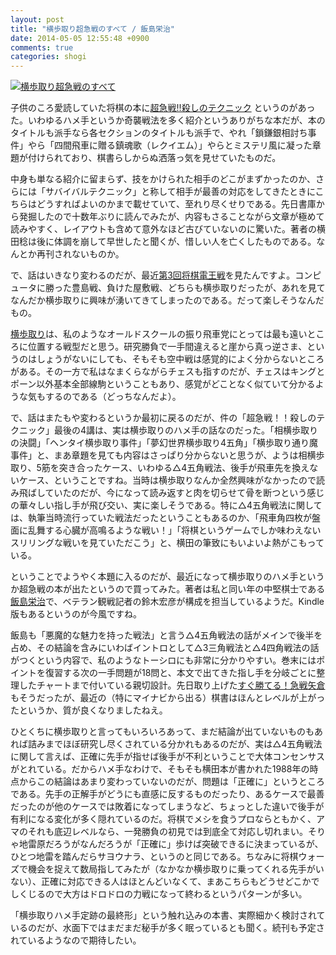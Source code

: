 ```yaml
---
layout: post
title: "横歩取り超急戦のすべて / 飯島栄治"
date: 2014-05-05 12:55:48 +0900
comments: true
categories: shogi
---
```

<a href="http://www.amazon.co.jp/exec/obidos/ASIN/4839950806/myhumangetsme-22/ref=nosim/" name="amazletlink" target="_blank"><img src="http://ecx.images-amazon.com/images/I/51%2BUcizfwRL._SL160_.jpg" alt="横歩取り超急戦のすべて" style="border: none;" /></a>

子供のころ愛読していた将棋の本に<a href="http://www.amazon.co.jp/exec/obidos/ASIN/4471131362/myhumangetsme-22/ref=nosim/" name="amazletlink" target="_blank">超急戦!!殺しのテクニック</a>
というのがあった。いわゆるハメ手というか奇襲戦法を多く紹介というありがちな本だが、本のタイトルも派手なら各セクションのタイトルも派手で、やれ「鎖鎌銀相討ち事件」やら「四間飛車に贈る鎮魂歌（レクイエム）」やらとミステリ風に凝った章題が付けられており、棋書らしからぬ洒落っ気を見せていたものだ。

<!--more-->

中身も単なる紹介に留まらず、技をかけられた相手のどこがまずかったのか、さらには「サバイバルテクニック」と称して相手が最善の対応をしてきたときにこちらはどうすればよいのかまで載せていて、至れり尽くせりである。先日書庫から発掘したので十数年ぶりに読んでみたが、内容もさることながら文章が極めて読みやすく、レイアウトも含めて意外なほど古びていないのに驚いた。著者の横田稔は後に体調を崩して早世したと聞くが、惜しい人を亡くしたものである。なんとか再刊されないものか。

で、話はいきなり変わるのだが、最近<a href="http://ex.nicovideo.jp/denou/3rd/">第3回将棋電王戦</a>を見たんですよ。コンピュータに勝った豊島戦、負けた屋敷戦、どちらも横歩取りだったが、あれを見てなんだか横歩取りに興味が湧いてきてしまったのである。だって楽しそうなんだもの。

[横歩取り](http://ja.wikipedia.org/wiki/%E6%A8%AA%E6%AD%A9%E5%8F%96%E3%82%8A)は、私のようなオールドスクールの振り飛車党にとっては最も遠いところに位置する戦型だと思う。研究勝負で一手間違えると崖から真っ逆さま、というのはしょうがないにしても、そもそも空中戦は感覚的によく分からないところがある。その一方で私はなまくらながらチェスも指すのだが、チェスはキングとポーン以外基本全部線駒ということもあり、感覚がどことなく似ていて分かるような気もするのである（どっちなんだよ）。

で、話はまたもや変わるというか最初に戻るのだが、件の「超急戦！！殺しのテクニック」最後の4講は、実は横歩取りのハメ手の話なのだった。「相横歩取りの決闘」「ヘンタイ横歩取り事件」「夢幻世界横歩取り4五角」「横歩取り通り魔事件」と、まあ章題を見ても内容はさっぱり分からないと思うが、ようは相横歩取り、5筋を突き合ったケース、いわゆる△4五角戦法、後手が飛車先を換えないケース、ということですね。当時は横歩取りなんか全然興味がなかったので読み飛ばしていたのだが、今になって読み返すと肉を切らせて骨を断つという感じの華々しい指し手が飛び交い、実に楽しそうである。特に△4五角戦法に関しては、執筆当時流行っていた戦法だったということもあるのか、「飛車角四枚が盤面に乱舞する心臓が高鳴るような戦い！」「将棋というゲームでしか味わえないスリリングな戦いを見ていただこう」と、横田の筆致にもいよいよ熱がこもっている。

ということでようやく本題に入るのだが、最近になって横歩取りのハメ手というか超急戦の本が出たというので買ってみた。著者は私と同い年の中堅棋士である[飯島栄治](http://ja.wikipedia.org/wiki/%E9%A3%AF%E5%B3%B6%E6%A0%84%E6%B2%BB)で、ベテラン観戦記者の鈴木宏彦が構成を担当しているようだ。Kindle版もあるというのが今風ですね。

飯島も「悪魔的な魅力を持った戦法」と言う△4五角戦法の話がメインで後半を占め、その結論を含みにいわばイントロとして△3三角戦法と△4四角戦法の話がつくという内容で、私のようなトーシロにも非常に分かりやすい。巻末にはポイントを復習する次の一手問題が18問と、本文で出てきた指し手を分岐ごとに整理したチャートまで付いている親切設計。先日取り上げた[すぐ勝てる！急戦矢倉](http://ja.mhatta.org/blog/2014/02/18/sugu-kateru-kyuusen-yagura-slash-takuma-oikawa/)もそうだったが、最近の（特にマイナビから出る）棋書はほんとレベルが上がったというか、質が良くなりましたねえ。

ひとくちに横歩取りと言ってもいろいろあって、まだ結論が出ていないものもあれば詰みまでほぼ研究し尽くされている分かれもあるのだが、実は△4五角戦法に関して言えば、正確に先手が指せば後手が不利ということで大体コンセンサスがとれている。だからハメ手なわけで、そもそも横田本が書かれた1988年の時点からこの結論はあまり変わっていないのだが、問題は「正確に」というところである。先手の正解手がどうにも直感に反するものだったり、あるケースで最善だったのが他のケースでは敗着になってしまうなど、ちょっとした違いで後手が有利になる変化が多く隠れているのだ。将棋でメシを食うプロならともかく、アマのそれも底辺レベルなら、一発勝負の初見では到底全て対応し切れまい。そりゃ地雷原だろうがなんだろうが「正確に」歩けば突破できるに決まっているが、ひとつ地雷を踏んだらサヨウナラ、というのと同じである。ちなみに将棋ウォーズで機会を捉えて数局指してみたが（なかなか横歩取りに乗ってくれる先手がいない）、正確に対応できる人はほとんどいなくて、まあこちらもどうせどこかでしくじるので大方はドロドロの力戦になって終わるというパターンが多い。

「横歩取りハメ手定跡の最終形」という触れ込みの本書、実際細かく検討されているのだが、水面下ではまだまだ秘手が多く眠っているとも聞く。続刊も予定されているようなので期待したい。
